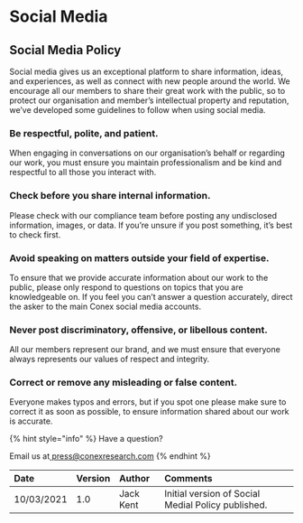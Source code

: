 # Social Media

## Social Media Policy

Social media gives us an exceptional platform to share information, ideas, and experiences, as well as connect with new people around the world. We encourage all our members to share their great work with the public, so to protect our organisation and member’s intellectual property and reputation, we’ve developed some guidelines to follow when using social media.

### **Be respectful, polite, and patient.**

When engaging in conversations on our organisation’s behalf or regarding our work, you must ensure you maintain professionalism and be kind and respectful to all those you interact with.

### **Check before you share internal information.**

Please check with our compliance team before posting any undisclosed information, images, or data. If you’re unsure if you post something, it’s best to check first.

### **Avoid speaking on matters outside your field of expertise.**

To ensure that we provide accurate information about our work to the public, please only respond to questions on topics that you are knowledgeable on. If you feel you can’t answer a question accurately, direct the asker to the main Conex social media accounts.

### **Never post discriminatory, offensive, or libellous content.**

All our members represent our brand, and we must ensure that everyone always represents our values of respect and integrity.

### **Correct or remove any misleading or false content.**

Everyone makes typos and errors, but if you spot one please make sure to correct it as soon as possible, to ensure information shared about our work is accurate.



{% hint style="info" %}
Have a question?

Email us at[ press@conexresearch.com](mailto:press@conexresearch.com)
{% endhint %}

| Date | Version | Author | Comments |
| :--- | :--- | :--- | :--- |
| 10/03/2021 | 1.0 | Jack Kent | Initial version of Social Medial Policy published. |

